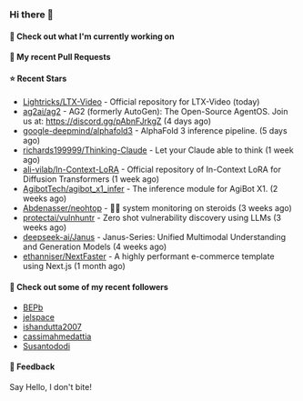 ### Hi there 👋

#### 👷 Check out what I'm currently working on

#### 🔨 My recent Pull Requests


#### ⭐ Recent Stars

- [Lightricks/LTX-Video](https://github.com/Lightricks/LTX-Video) - Official repository for LTX-Video (today)
- [ag2ai/ag2](https://github.com/ag2ai/ag2) - AG2 (formerly AutoGen): The Open-Source AgentOS. Join us at: https://discord.gg/pAbnFJrkgZ (4 days ago)
- [google-deepmind/alphafold3](https://github.com/google-deepmind/alphafold3) - AlphaFold 3 inference pipeline. (5 days ago)
- [richards199999/Thinking-Claude](https://github.com/richards199999/Thinking-Claude) - Let your Claude able to think (1 week ago)
- [ali-vilab/In-Context-LoRA](https://github.com/ali-vilab/In-Context-LoRA) - Official repository of In-Context LoRA for Diffusion Transformers (1 week ago)
- [AgibotTech/agibot_x1_infer](https://github.com/AgibotTech/agibot_x1_infer) - The inference module for AgiBot X1. (2 weeks ago)
- [Abdenasser/neohtop](https://github.com/Abdenasser/neohtop) - 💪🏻 system monitoring on steroids (3 weeks ago)
- [protectai/vulnhuntr](https://github.com/protectai/vulnhuntr) - Zero shot vulnerability discovery using LLMs (3 weeks ago)
- [deepseek-ai/Janus](https://github.com/deepseek-ai/Janus) - Janus-Series: Unified Multimodal Understanding and Generation Models (4 weeks ago)
- [ethanniser/NextFaster](https://github.com/ethanniser/NextFaster) - A highly performant e-commerce template using Next.js  (1 month ago)

#### 👯 Check out some of my recent followers

- [BEPb](https://github.com/BEPb)
- [jelspace](https://github.com/jelspace)
- [ishandutta2007](https://github.com/ishandutta2007)
- [cassimahmedattia](https://github.com/cassimahmedattia)
- [Susantododi](https://github.com/Susantododi)

#### 💬 Feedback

Say Hello, I don't bite!